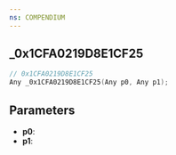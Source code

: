 ```yaml
---
ns: COMPENDIUM
---
```

## _0x1CFA0219D8E1CF25

```c
// 0x1CFA0219D8E1CF25
Any _0x1CFA0219D8E1CF25(Any p0, Any p1);
```

## Parameters
* **p0**:
* **p1**:
